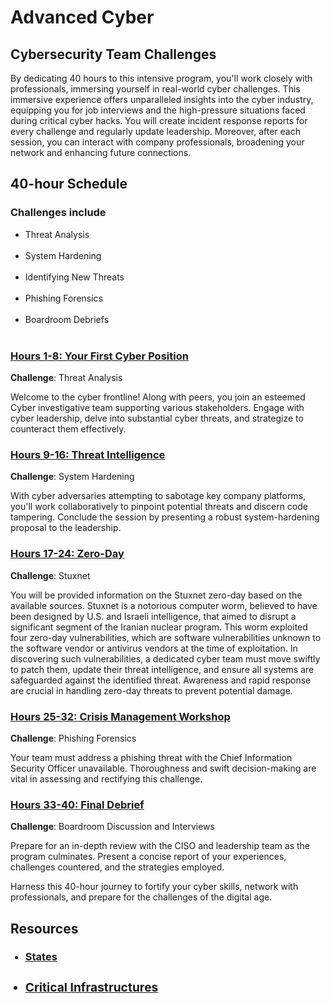 <h1>Advanced Cyber</h1>

<h2>Cybersecurity Team Challenges</h2>

By dedicating 40 hours to this intensive program, you'll work closely with professionals, immersing yourself in real-world cyber challenges. This immersive experience offers unparalleled insights into the cyber industry, equipping you for job interviews and the high-pressure situations faced during critical cyber hacks. You will create incident response reports for every challenge and regularly update leadership. Moreover, after each session, you can interact with company professionals, broadening your network and enhancing future connections.


<h2>40-hour Schedule</h2>

<h3>Challenges include</h3>
<ul>
<li>Threat Analysis</li><br>
<li>System Hardening</li><br>
<li>Identifying New Threats</li><br>
<li>Phishing Forensics</li><br>
<li>Boardroom Debriefs</li><br>



  
</ul>


<h3><ins>Hours 1-8: Your First Cyber Position</ins></h3>



**Challenge**: Threat Analysis

Welcome to the cyber frontline! Along with peers, you join an esteemed Cyber investigative team supporting various stakeholders. Engage with cyber leadership, delve into substantial cyber threats, and strategize to counteract them effectively.
<br>


<h3><ins>Hours 9-16: Threat Intelligence</ins></h3>

**Challenge**:  System Hardening

With cyber adversaries attempting to sabotage key company platforms, you'll work collaboratively to pinpoint potential threats and discern code tampering. Conclude the session by presenting a robust system-hardening proposal to the leadership.
<br>



<h3><ins>Hours 17-24: Zero-Day</ins></h3>

**Challenge**: Stuxnet

<p1>You will be provided information on the Stuxnet zero-day based on the available sources. Stuxnet is a notorious computer worm, believed to have been designed by U.S. and Israeli intelligence, that aimed to disrupt a significant segment of the Iranian nuclear program. This worm exploited four zero-day vulnerabilities, which are software vulnerabilities unknown to the software vendor or antivirus vendors at the time of exploitation. In discovering such vulnerabilities, a dedicated cyber team must move swiftly to patch them, update their threat intelligence, and ensure all systems are safeguarded against the identified threat. Awareness and rapid response are crucial in handling zero-day threats to prevent potential damage.</p1>
<br>



<h3><ins>Hours 25-32: Crisis Management Workshop</ins></h3>

**Challenge**: Phishing Forensics

<p1>Your team must address a phishing threat with the Chief Information Security Officer unavailable. Thoroughness and swift decision-making are vital in assessing and rectifying this challenge.
 </p1>
<br>


<h3><ins>Hours 33-40: Final Debrief</ins></h3>

**Challenge**: Boardroom Discussion and Interviews

<p1> Prepare for an in-depth review with the CISO and leadership team as the program culminates. Present a concise report of your experiences, challenges countered, and the strategies employed. <br>

Harness this 40-hour journey to fortify your cyber skills, network with professionals, and prepare for the challenges of the digital age.
</p1>

<h2>Resources</h2>
<ul>
  <h3><li><a href="https://github.com/WorkED123/states/blob/main/README.md">States</li>
  <h3><li><a href="https://github.com/WorkED123/critical-infra/blob/main/README.md">Critical Infrastructures</li>
</ul>



